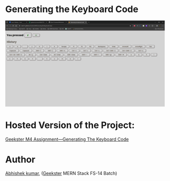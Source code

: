 <!--
// Include a detailed README in the GitHub repository for the project.
// In the README, provide clear instructions on how to view the hosted version of the project.
// Include the hosted link to the live version of the project, ensuring it is accessible and functional.(10 Marks)
-->
# Generating the Keyboard Code
![](thumbnail.PNG)
# Hosted Version of the Project:
[Geekster M4 Assignment&mdash;Generating The Keyboard Code](https://alex21c.github.io/GeeksterM4GeneratingTheKeyboardCode/)

# Author
[Abhishek kumar](https://www.linkedin.com/in/alex21c/), ([Geekster](https://geekster.in/) MERN Stack FS-14 Batch)
